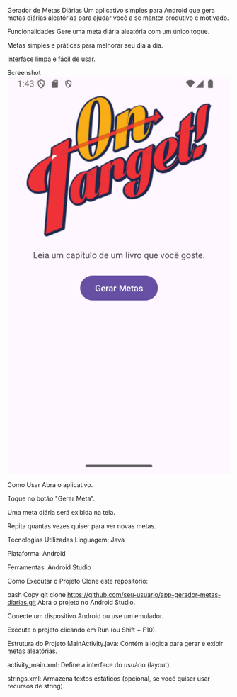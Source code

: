 Gerador de Metas Diárias
Um aplicativo simples para Android que gera metas diárias aleatórias para ajudar você a se manter produtivo e motivado.

Funcionalidades
Gere uma meta diária aleatória com um único toque.

Metas simples e práticas para melhorar seu dia a dia.

Interface limpa e fácil de usar.

Screenshot
![Screenshot do App](https://github.com/osmarDesenvolvedorDeSoftware/AppGeradorMetas/blob/master/app/src/main/res/drawable/Screenshot_20250128_224344.png)

Como Usar
Abra o aplicativo.

Toque no botão "Gerar Meta".

Uma meta diária será exibida na tela.

Repita quantas vezes quiser para ver novas metas.

Tecnologias Utilizadas
Linguagem: Java

Plataforma: Android

Ferramentas: Android Studio

Como Executar o Projeto
Clone este repositório:

bash
Copy
git clone https://github.com/seu-usuario/app-gerador-metas-diarias.git
Abra o projeto no Android Studio.

Conecte um dispositivo Android ou use um emulador.

Execute o projeto clicando em Run (ou Shift + F10).

Estrutura do Projeto
MainActivity.java: Contém a lógica para gerar e exibir metas aleatórias.

activity_main.xml: Define a interface do usuário (layout).

strings.xml: Armazena textos estáticos (opcional, se você quiser usar recursos de string).

